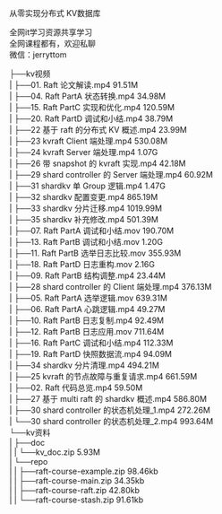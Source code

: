 从零实现分布式 KV数据库

全网it学习资源共享学习<br>全网课程都有，欢迎私聊<br>微信：jerryttom<br>

├──kv视频<br> | ├──01. Raft 论文解读.mp4 91.51M<br> | ├──04. Raft PartA 状态转换.mp4 34.98M<br> | ├──15. Raft PartC 实现和优化.mp4 120.59M<br> | ├──20. Raft PartD 调试和小结.mp4 38.79M<br> | ├──22 基于 raft 的分布式 KV 概述.mp4 23.99M<br> | ├──23 kvraft Client 端处理.mp4 530.08M<br> | ├──24 kvraft Server 端处理.mp4 1.07G<br> | ├──26 带 snapshot 的 kvraft 实现.mp4 42.18M<br> | ├──29 shard controller 的 Server 端处理.mp4 60.92M<br> | ├──31 shardkv 单 Group 逻辑.mp4 1.47G<br> | ├──32 shardkv 配置变更.mp4 865.19M<br> | ├──33 shardkv 分片迁移.mp4 1019.99M<br> | ├──35 shardkv 补充修改.mp4 501.39M<br> | ├──‌‬‍‌⁡⁣‍⁤‬‬‬⁤⁡⁣‍‬‍⁤⁡⁤⁡⁢‬⁢⁤‍‍‬⁡‌‍⁡‌‬07. Raft PartA 调试和小结.mov 190.70M<br> | ├──‍⁤⁡⁡⁢‍⁤⁡⁢‍‬⁣⁡‬⁡⁡‌⁣‬‬⁢⁡⁤⁢⁤‬‬‌⁤‬⁢⁡13. Raft PartB 调试和小结.mov 1.20G<br> | ├──‍‌⁣⁢⁡‌⁡⁡‌⁡⁡⁡‌‍‍⁢⁤⁡⁤‬‌‌⁡⁣‍‍‍⁢‌‬‌11. Raft PartB 选举日志比较.mov 355.93M<br> | ├──‍‬‬‍‬⁡‍‌⁣⁡⁡‌‌‍⁢‌⁡‌⁤⁤⁡⁢⁣⁡⁣⁢⁤⁡‌‬‌⁤⁣18. Raft PartD 日志重构.mov 2.16G<br> | ├──⁡⁢‬‌⁡‍⁡‬⁢⁤⁤⁡⁤‌‍‌‍‌⁢⁡‌‬⁢⁢⁡⁤⁣‬⁤⁣⁤‌09. Raft PartB 结构调整.mp4 23.44M<br> | ├──‬⁤‍⁢‌⁡⁢⁢⁤⁤‍‬‌⁣⁣‍⁢‍‍⁢⁢⁤⁤⁡‌‬⁡⁤‌⁤⁣⁣‬⁣‍‌⁤28 shard controller 的 Client 端处理.mp4 376.13M<br> | ├──‌⁢⁣‍‬⁡⁤⁡⁤⁤⁢⁤⁤⁢⁣‌⁤⁢‍‍⁢⁤⁡⁢⁢‍⁡⁣⁡‬⁤⁣05. Raft PartA 选举逻辑.mov 639.31M<br> | ├──‍⁡‬‍‌⁡⁢‬⁢⁣‌⁢⁤‌‍‌⁣⁤⁢‌⁣‌⁢⁢⁢‍⁡‌‍⁢‬⁡‬⁢06. Raft PartA 心跳逻辑.mp4 49.27M<br> | ├──‌‌‌⁢‌‍⁣⁡⁡⁢‬‍⁤‌‌⁤⁣⁢⁢‍⁣‍‌‍‌⁡⁡⁡⁡‌‬‌⁢‬⁢⁣10. Raft PartB 日志复制.mp4 92.49M<br> | ├──⁣⁣⁡⁢⁤‍⁣‍‍‍⁢⁢⁤⁣⁡⁢⁤⁢‌⁣‍⁤⁣⁡‬‌⁣⁤⁣⁡⁢12. Raft PartB 日志应用.mov 711.64M<br> | ├──‬⁤⁣⁢‌⁣⁡⁡‬⁢‌‍‍‍‌‌⁣⁢‍⁣‬⁢⁢‍⁤⁣‌‬⁤‌⁤‍⁤⁢16. Raft PartC 调试和小结.mp4 112.33M<br> | ├──‌‍‬⁢‬⁣⁡⁢⁢⁣⁡‬⁡‍‌‬⁣‍⁢⁡⁣⁢‌‬⁢⁣⁡⁣‬‬⁢⁣‍‌⁡19. Raft PartD 快照数据流.mp4 94.09M<br> | ├──‍⁢⁣‍⁡⁡⁡⁡⁢‍‌⁣‌⁣‬‬‌‬⁡‍‍‌‍⁢‍‌⁡‌⁣⁣⁢‬‬‬⁣34 shardkv 分片清理.mp4 494.21M<br> | ├──‌⁣⁢⁡‌⁤‍⁤‍⁡⁡‌‬⁣⁢⁢‍⁡‌⁣⁤⁣‍⁣⁡⁢⁢‍‬⁣‌⁤‍⁢⁤‌‌‌‍25 kvraft 的节点故障与重复请求.mp4 661.59M<br> | ├──‍⁢⁡‍⁣‌⁤⁤⁢‌‌⁢‬⁢‌⁤⁤⁤⁣‌‍⁤⁤‌⁣⁡⁣‬⁣‬⁣⁢‌⁤‬⁤⁣‍⁤⁢02. Raft 代码总览.mp4 59.50M<br> | ├──‍⁣‌‬⁣⁡⁡⁤‍⁢⁤⁡‍⁣‍⁤⁡⁤‬‌‬⁣⁣‍‍‌‍‌⁣‬‬‌⁡⁣⁡⁡⁡⁤27 基于 multi raft 的 shardkv 概述.mp4 586.80M<br> | ├──‌⁣⁣‌⁤⁡⁣⁣⁤‬‌⁤⁡‌⁤⁡‌‌‍‌⁢‌⁡‬⁢⁣‬⁡⁢‌‌⁢‌‍‬⁡⁤⁣⁣30 shard controller 的状态机处理_1.mp4 272.26M<br> | └──‌⁣⁣​‌⁤⁡⁣⁣⁤‬‌⁤⁡‌⁤​​⁡‌‌‍‌⁢‌⁡‬​​⁢⁣‬⁡​⁢​‌‌⁢‌​‍‬⁡⁤⁣⁣30 shard controller 的状态机处理_2.mp4 993.64M<br> └──kv资料<br> | ├──doc<br> | | └──kv_doc.zip 5.93M<br> | └──repo<br> | | ├──raft-course-example.zip 98.46kb<br> | | ├──raft-course-main.zip 34.35kb<br> | | ├──raft-course-raft.zip 42.80kb<br> | | └──raft-course-stash.zip 91.61kb